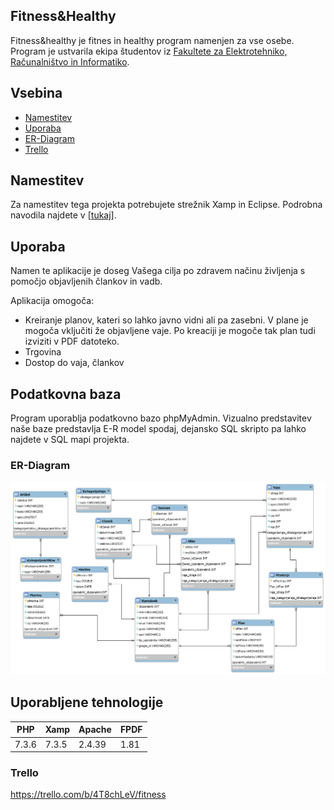 
## Fitness&Healthy



Fitness&healthy je fitnes in healthy program namenjen za vse osebe. Program je ustvarila ekipa študentov iz [Fakultete za Elektrotehniko, Računalništvo in Informatiko](https://feri.um.si).

## Vsebina

* [Namestitev](#namestitev)
* [Uporaba](#uporaba)
* [ER-Diagram](#ER-Diagram)
* [Trello](#Trello)

## Namestitev
Za namestitev tega projekta potrebujete strežnik Xamp in Eclipse.
Podrobna navodila najdete v [[tukaj](https://github.com/KitekMaja/PRK_2_Fitness/wiki/Namestitev-projekta)].

## Uporaba
Namen te aplikacije je doseg Vašega cilja po zdravem načinu življenja s pomočjo objavljenih člankov in vadb.

Aplikacija omogoča:
* Kreiranje planov, kateri so lahko javno vidni ali pa zasebni. V plane je mogoča vključiti že objavljene vaje.
Po kreaciji je mogoče tak plan tudi izviziti v PDF datoteko.
* Trgovina
* Dostop do vaja, člankov

## Podatkovna baza
Program uporablja podatkovno bazo phpMyAdmin. Vizualno predstavitev naše baze predstavlja E-R model spodaj, dejansko
SQL skripto pa lahko najdete v SQL mapi projekta.

### ER-Diagram
![er_model](https://github.com/KitekMaja/PRK_2_Fitness/blob/master/Prak2BazaER.png)

## Uporabljene tehnologije 

| PHP  | Xamp |Apache|FPDF |
| ------------- | ------------- |------------- |------------- |
| 7.3.6  | 7.3.5  |2.4.39|1.81  |





### Trello
https://trello.com/b/4T8chLeV/fitness





